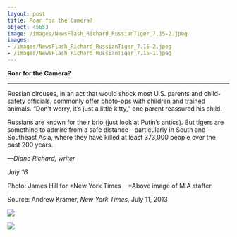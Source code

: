 ```yaml
---
layout: post
title: Roar for the Camera?
object: 45653
image: /images/NewsFlash_Richard_RussianTiger_7.15-2.jpeg
images:
- /images/NewsFlash_Richard_RussianTiger_7.15-2.jpeg
- /images/NewsFlash_Richard_RussianTiger_7.15-1.jpeg
---
```

**Roar for the Camera?**

****

Russian circuses, in an act that would shock most U.S. parents and child-safety officials, commonly offer photo-ops with children and trained animals. “Don’t worry, it’s just a little kitty,” one parent reassured his child.

Russians are known for their brio (just look at Putin’s antics). But tigers are something to admire from a safe distance—particularly in South and Southeast Asia, where they have killed at least 373,000 people over the past 200 years.

*—Diane Richard, writer*

*July 16*

Photo: James Hill for *New York Times    *Above image of MIA staffer

Source: Andrew Kramer, *New York Times*, July 11, 2013 



![]({{siteurl.base}}/images/NewsFlash_Richard_RussianTiger_7.15-2.jpeg)

![]({{siteurl.base}}/images/NewsFlash_Richard_RussianTiger_7.15-1.jpeg)

